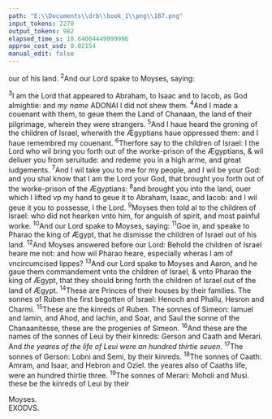 ```yaml
---
path: "E:\\Documents\\drb\\book_1\\png\\187.png"
input_tokens: 2270
output_tokens: 982
elapsed_time_s: 18.64004449999996
approx_cost_usd: 0.02154
manual_edit: false
---
```

our of his land. <sup>2</sup>And our Lord spake to Moyses, saying:

<sup>3</sup>I am the Lord that appeared to Abraham, to Isaac and to Iacob, as God almightie: and *my name* ADONAI I did not shew them. <sup>4</sup>And I made a couenant with them, to geue them the Land of Chanaan, the land of their pilgrimage, wherein they were strangers. <sup>5</sup>And I haue heard the groning of the children of Israel, wherwith the Ægyptians haue oppressed them: and I haue remembred my couenant. <sup>6</sup>Therfore say to the children of Israel: I the Lord who wil bring you forth out of the worke-prison of the Ægyptians, & wil deliuer you from seruitude: and redeme you in a high arme, and great iudgements. <sup>7</sup>And I wil take you to me for my people, and I wil be your God: and you shal know that I am the Lord your God, that brought you forth out of the worke-prison of the Ægyptians: <sup>8</sup>and brought you into the land, ouer which I lifted vp my hand to geue it to Abraham, Isaac, and Iacob: and I wil geue it you to possesse, I the Lord. <sup>9</sup>Moyses then told al to the children of Israel: who did not hearken vnto him, for anguish of spirit, and most painful worke. <sup>10</sup>And our Lord spake to Moyses, saying: <sup>11</sup>Goe in, and speake to Pharao the king of Ægypt, that he dismisse the children of Israel out of his land. <sup>12</sup>And Moyses answered before our Lord: Behold the children of Israel heare me not: and how wil Pharao heare, especially wheras I am of vncircumcised lippes? <sup>13</sup>And our Lord spake to Moyses and Aaron, and he gaue them commandement vnto the children of Israel, & vnto Pharao the king of Ægypt, that they should bring forth the children of Israel out of the land of Ægypt. <sup>14</sup>These are Princes of their houses by their families. The sonnes of Ruben the first begotten of Israel: Henoch and Phallu, Hesron and Charmi. <sup>15</sup>These are the kinreds of Ruben. The sonnes of Simeon: Iamuel and Iamin, and Ahod, and Iachin, and Soar, and Saul the sonne of the Chanaanitesse, these are the progenies of Simeon. <sup>16</sup>And these are the names of the sonnes of Leui by their kinreds: Gerson and Caath and Merari. And *the yeares of the life of Leui were an hundred thirtie seuen*. <sup>17</sup>The sonnes of Gerson: Lobni and Semi, by their kinreds. <sup>18</sup>The sonnes of Caath: Amram, and Isaar, and Hebron and Oziel. the yeares also of Caaths life, were an hundred thirtie three. <sup>19</sup>The sonnes of Merari: Moholi and Musi. these be the kinreds of Leui by their

[^1]: Adonai is not the name here vttered to Moyses but is redde in place of the vnknowen name.

[^2]: The yeares of Ioseph dying first of Ia- cobs sonnes. Gen. 50. and of Leui liuing longest, and none of the rest, are not without mys- stery, recorded in holie Scrip- tures. Chron. 1. Hebr.

<aside>Moyses.</aside>

<aside>EXODVS.</aside>